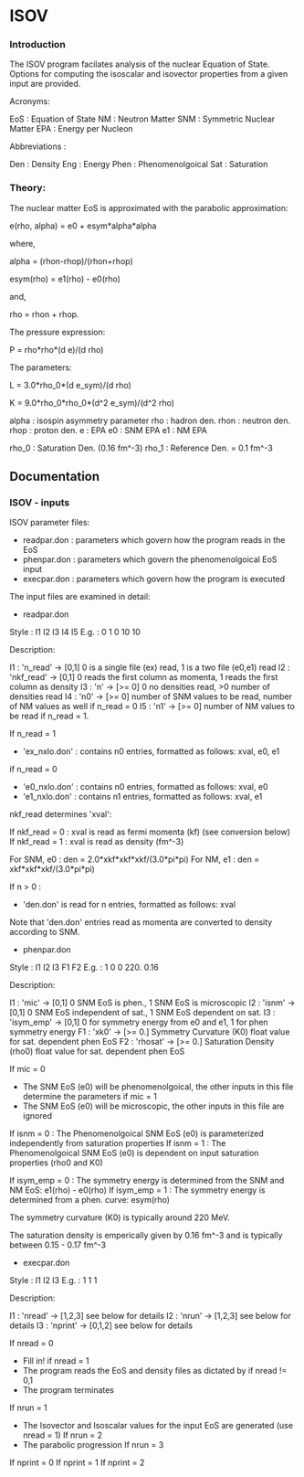 # ISOV

### Introduction

The ISOV program facilates analysis of the nuclear Equation of State.
Options for computing the isoscalar and isovector properties from a
given input are provided.


Acronyms:

EoS : Equation of State
NM  : Neutron Matter
SNM : Symmetric Nuclear Matter
EPA : Energy per Nucleon 

Abbreviations : 

Den  : Density
Eng  : Energy
Phen : Phenomenolgoical
Sat  : Saturation

### Theory:

The nuclear matter EoS is approximated with the parabolic approximation:

e(rho, alpha) = e0 + esym\*alpha\*alpha

where,

alpha = (rhon-rhop)/(rhon+rhop)

esym(rho) = e1(rho) - e0(rho)

and,

rho = rhon + rhop.

The pressure expression:

P = rho\*rho\*(d e)/(d rho)

The parameters:

L = 3.0\*rho_0\*(d e_sym)/(d rho)

K = 9.0\*rho_0\*rho_0\*(d^2 e_sym)/(d^2 rho)

alpha : isospin asymmetry parameter
rho  : hadron den.
rhon : neutron den.
rhop : proton den.
e : EPA
e0 : SNM EPA
e1 : NM EPA

rho_0 : Saturation Den. (0.16 fm^-3)
rho_1 : Reference Den. = 0.1 fm^-3



## Documentation ##

### ISOV - inputs ###

ISOV parameter files:

   -   readpar.don : parameters which govern how the program reads in the EoS
   -   phenpar.don : parameters which govern the phenomenolgoical EoS input
   -   execpar.don : parameters which govern how the program is executed

The input files are examined in detail:



   -   readpar.don

Style : I1  I2  I3  I4  I5
E.g.  : 0   1   0   10  10

Description:

I1 : 'n_read'    ->  [0,1]  0 is a single file (ex) read, 1 is a two file (e0,e1) read
I2 : 'nkf_read'  ->  [0,1]  0 reads the first column as momenta, 1 reads the first column as density
I3 : 'n'         ->  [>= 0] 0 no densities read, >0 number of densities read
I4 : 'n0'        ->  [>= 0] number of SNM values to be read, number of NM values as well if n_read = 0
I5 : 'n1'        ->  [>= 0] number of NM values to be read if n_read = 1.

If n_read = 1

   -   'ex_nxlo.don' : contains n0 entries, formatted as follows:   xval,  e0,  e1

if n_read = 0

   -   'e0_nxlo.don' : contains n0 entries, formatted as follows:   xval,  e0
   -   'e1_nxlo.don' : contains n1 entries, formatted as follows:   xval,  e1

nkf_read determines 'xval':

If nkf_read = 0 : xval is read as fermi momenta (kf) (see conversion below)
If nkf_read = 1 : xval is read as density (fm^-3)

For SNM, e0 : den = 2.0\*xkf\*xkf\*xkf/(3.0\*pi\*pi)
For NM,  e1 : den = xkf\*xkf\*xkf/(3.0\*pi\*pi)

If n > 0 :

   -   'den.don' is read for n entries, formatted as follows:   xval

Note that 'den.don' entries read as momenta are converted to density according to SNM.



   -   phenpar.don

Style : I1  I2  I3  F1    F2
E.g.  : 1   0   0   220.  0.16

Description:

I1 : 'mic'       ->  [0,1]  0 SNM EoS is phen., 1 SNM EoS is microscopic
I2 : 'isnm'      ->  [0,1]  0 SNM EoS independent of sat., 1 SNM EoS dependent on sat.
I3 : 'isym_emp'  ->  [0,1]  0 for symmetry energy from e0 and e1, 1 for phen symmetry energy
F1 : 'xk0'       ->  [>= 0.] Symmetry Curvature (K0) float value for sat. dependent phen EoS 
F2 : 'rhosat'    ->  [>= 0.] Saturation Density (rho0) float value for sat. dependent phen EoS 

If mic = 0
   -   The SNM EoS (e0) will be phenomenolgoical, the other inputs in this file determine the parameters
if mic = 1
   -   The SNM EoS (e0) will be microscopic, the other inputs in this file are ignored

If isnm = 0 : The Phenomenolgoical SNM EoS (e0) is parameterized independently from saturation properties
If isnm = 1 : The Phenomenolgoical SNM EoS (e0) is dependent on input saturation properties (rho0 and K0)

If isym_emp = 0 : The symmetry energy is determined from the SNM and NM EoS:   e1(rho) - e0(rho)
If isym_emp = 1 : The symmetry energy is determined from a phen. curve:   esym(rho)

The symmetry curvature (K0) is typically around 220 MeV.

The saturation density is emperically given by 0.16 fm^-3 and is typically between 0.15 - 0.17 fm^-3



   -   execpar.don

Style : I1  I2  I3
E.g.  : 1   1   1 

Description:

I1 : 'nread'   ->  [1,2,3]   see below for details
I2 : 'nrun'    ->  [1,2,3] see below for details
I3 : 'nprint'  ->  [0,1,2] see below for details

If nread = 0
   -   Fill in!
if nread = 1
   -   The program reads the EoS and density files as dictated by 
if nread != 0,1
   -   The program terminates

If nrun = 1
   -   The Isovector and Isoscalar values for the input EoS are generated (use nread = 1)
If nrun = 2
   -   The parabolic progression 
If nrun = 3

If nprint = 0
If nprint = 1
If nprint = 2